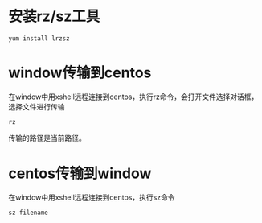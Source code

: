 # 安装rz/sz工具
```vim shell
yum install lrzsz
```

# window传输到centos
在window中用xshell远程连接到centos，执行rz命令，会打开文件选择对话框，选择文件进行传输
```vim shell
rz
```
传输的路径是当前路径。

# centos传输到window
在window中用xshell远程连接到centos，执行sz命令
```vim shell
sz filename
```
